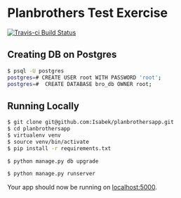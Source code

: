 # Planbrothers Test Exercise

[![Travis-ci Build Status](https://travis-ci.org/Isabek/planbrothersapp.svg?branch=master)](https://travis-ci.org/Isabek/planbrothersapp)

## Creating DB on Postgres

```sh
$ psql -U postgres
postgres=# CREATE USER root WITH PASSWORD 'root';
postgres=#  CREATE DATABASE bro_db OWNER root;
```

## Running Locally

```sh
$ git clone git@github.com:Isabek/planbrothersapp.git
$ cd planbrothersapp
$ virtualenv venv
$ source venv/bin/activate
$ pip install -r requirements.txt

$ python manage.py db upgrade

$ python manage.py runserver
```

Your app should now be running on [localhost:5000](http://localhost:5000/).